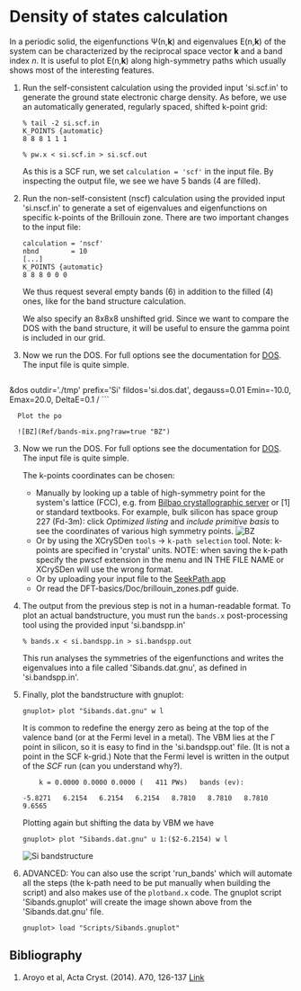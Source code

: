 # Density of states calculation
In a periodic solid, the eigenfunctions Ψ(n,**k**) and eigenvalues E(n,**k**) of the system can be characterized by the reciprocal space vector **k** and a band index *n*.
It is useful to plot E(n,**k**) along high-symmetry paths which usually shows most of the interesting features.

  1. Run the self-consistent calculation using the provided input 'si.scf.in' to generate the ground state electronic charge density. As before, we use an automatically generated, regularly spaced, shifted k-point grid:
      ```
      % tail -2 si.scf.in 
      K_POINTS {automatic}
      8 8 8 1 1 1

      % pw.x < si.scf.in > si.scf.out
      ```
      As this is a SCF run, we set `calculation = 'scf'` in the input file.
      By inspecting the output file, we see we have 5 bands (4 are filled).

  2.  Run the non-self-consistent (nscf) calculation using the provided input 'si.nscf.in' to generate a set of eigenvalues and eigenfunctions on specific k-points of the Brillouin zone. There are two important changes to the input file:
      ```
      calculation = 'nscf'
      nbnd        = 10
      [...] 
      K_POINTS {automatic}
      8 8 8 0 0 0
      ```
      We thus request several empty bands (6) in addition to the filled (4) ones, like for the band structure calculation. 

      We also specify an 8x8x8 unshifted grid.
      Since we want to compare the DOS with the band structure, it will be useful to ensure the gamma point is included in our grid.
  
  3.  Now we run the DOS. For full options see the documentation for [DOS](http://https://www.quantum-espresso.org/Doc/INPUT_DOS.html). The input file is quite simple.
      ```
   &dos
   outdir='./tmp'
   prefix='Si'
   fildos='si.dos.dat',
   degauss=0.01
   Emin=-10.0, Emax=20.0, DeltaE=0.1
   /
      ```      

      Plot the po

      ![BZ](Ref/bands-mix.png?raw=true "BZ")

  3.  Now we run the DOS. For full options see the documentation for [DOS](http://https://www.quantum-espresso.org/Doc/INPUT_DOS.html). The input file is quite simple.

      The k-points coordinates can be chosen:
      - Manually by looking up a table of high-symmetry point for the system's lattice (FCC), e.g. from [Bilbao crystallographic server](https://www.cryst.ehu.es/cryst/get_kvec.html) or [1] or standard textbooks. 
      For example, bulk silicon has space group 227 (Fd-3m): click _Optimized listing_ and _include primitive basis_ to see the coordinates of various high symmetry points. 
      ![BZ](Ref/bands-mix.png?raw=true "BZ")
      - Or by using the XCrySDen `tools` -> `k-path selection` tool. Note: k-points are specified in 'crystal' units.
        NOTE: when saving the k-path specify the pwscf extension in the menu and IN THE FILE NAME or XCrySDen will use the wrong format.
      - Or by uploading your input file to the [SeekPath app](https://www.materialscloud.org/work/tools/seekpath)
      - Or read the DFT-basics/Doc/brillouin_zones.pdf guide.

  3.  The output from the previous step is not in a human-readable format. To plot an actual bandstructure, you must run the `bands.x` post-processing tool using the provided input 'si.bandspp.in'
      ```
      % bands.x < si.bandspp.in > si.bandspp.out
      ```
      This run analyses the symmetries of the eigenfunctions and writes the eigenvalues into a file called 'Sibands.dat.gnu', as defined in 'si.bandspp.in'.

  5.  Finally, plot the bandstructure with gnuplot:
      ```
      gnuplot> plot "Sibands.dat.gnu" w l
      ```
      It is common to redefine the energy zero as being at the top of the valence band (or at the Fermi level in a metal). The VBM lies at the Γ point in silicon, so it is easy to find in the 'si.bandspp.out' file. (It is not a point in the SCF k-grid.) Note that the Fermi level is written in the output of the *SCF* run (can you understand why?).
      ```
          k = 0.0000 0.0000 0.0000 (   411 PWs)   bands (ev):
                                                                        
      -5.8271   6.2154   6.2154   6.2154   8.7810   8.7810   8.7810   9.6565
      ```
      Plotting again but shifting the data by VBM we have
      ```
      gnuplot> plot "Sibands.dat.gnu" u 1:($2-6.2154) w l
      ```
      ![Si bandstructure](Ref/Sibands-nosym.png?raw=true "Si band structure")

  6. ADVANCED: You can also use the script 'run_bands' which will automate all the steps (the k-path need to be put manually when building the script) and also makes use of the `plotband.x` code. The gnuplot script 'Sibands.gnuplot' will create the image shown above from the 'Sibands.dat.gnu' file. 
      ```
      gnuplot> load "Scripts/Sibands.gnuplot"
      ```
## Bibliography
1.  Aroyo et al, Acta Cryst. (2014). A70, 126-137 [Link](https://doi.org/10.1107/S205327331303091X)
